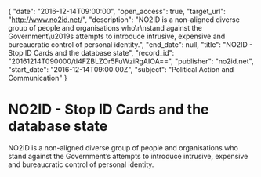 {
  "date": "2016-12-14T09:00:00", 
  "open_access": true, 
  "target_url": "http://www.no2id.net/", 
  "description": "NO2ID is a non-aligned diverse group of people and organisations who\r\nstand against the Government\u2019s attempts to introduce intrusive, expensive and bureaucratic control of personal identity.", 
  "end_date": null, 
  "title": "NO2ID - Stop ID Cards and the database state", 
  "record_id": "20161214T090000/tl4FZBLZOr5FuWziRgAIOA==", 
  "publisher": "no2id.net", 
  "start_date": "2016-12-14T09:00:00Z", 
  "subject": "Political Action and Communication"
}

# NO2ID - Stop ID Cards and the database state

NO2ID is a non-aligned diverse group of people and organisations who
stand against the Government’s attempts to introduce intrusive, expensive and bureaucratic control of personal identity.